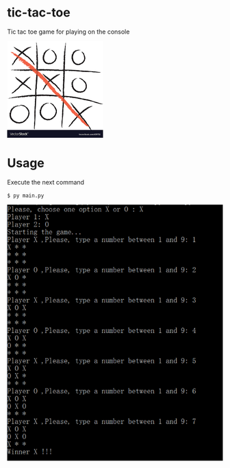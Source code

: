 # tic-tac-toe
Tic tac toe game for playing on the console  

![alt tag](board.png)

Usage
===============

Execute the next command
````
$ py main.py
````
![alt tag](screenshot.PNG)
